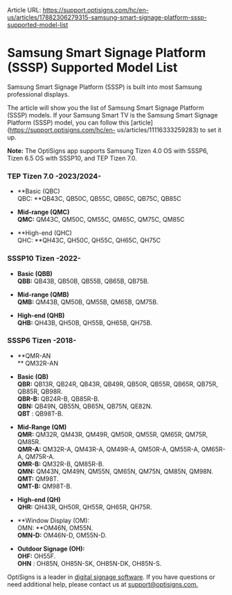Article URL: https://support.optisigns.com/hc/en-us/articles/17882306279315-samsung-smart-signage-platform-sssp-supported-model-list

# Samsung Smart Signage Platform (SSSP) Supported Model List

Samsung Smart Signage Platform (SSSP) is built into most Samsung professional
displays.

The article will show you the list of Samsung Smart Signage Platform (SSSP)
models. If your Samsung Smart TV is the Samsung Smart Signage Platform (SSSP)
model, you can follow this [article](https://support.optisigns.com/hc/en-
us/articles/11116333259283) to set it up.  
  
**Note:** The OptiSigns app supports Samsung Tizen 4.0 OS with SSSP6, Tizen
6.5 OS with SSSP10, and TEP Tizen 7.0.

### TEP Tizen 7.0 -2023/2024-

  * **Basic (QBC)  
QBC: **QB43C, QB50C, QB55C, QB65C, QB75C, QB85C

  * **Mid-range (QMC)**  
**QMC:** QM43C, QM50C, QM55C, QM65C, QM75C, QM85C

  * **High-end (QHC)  
QHC: **QH43C, QH50C, QH55C, QH65C, QH75C

### SSSP10 Tizen -2022-

  * **Basic (QBB)**  
**QBB:** QB43B, QB50B, QB55B, QB65B, QB75B.

  * **Mid-range (QMB)**  
**QMB:** QM43B, QM50B, QM55B, QM65B, QM75B.

  * **High-end (QHB)**  
**QHB:** QH43B, QH50B, QH55B, QH65B, QH75B.

### SSSP6 Tizen -2018-

  * **QMR-AN  
** QM32R-AN

  * **Basic (QB)  
QBR:** QB13R, QB24R, QB43R, QB49R, QB50R, QB55R, QB65R, QB75R, QB85R, QB98R.  
**QBR-B:** QB24R-B, QB85R-B.  
**QBN:** QB49N, QB55N, QB65N, QB75N, QE82N.  
**QBT** : QB98T-B.

  * **Mid-Range (QM)  
QMR:** QM32R, QM43R, QM49R, QM50R, QM55R, QM65R, QM75R, QM85R.  
**QMR-A:** QM32R-A, QM43R-A, QM49R-A, QM50R-A, QM55R-A, QM65R-A, QM75R-A.  
**QMR-B:** QM32R-B, QM85R-B.  
**QMN:** QM43N, QM49N, QM55N, QM65N, QM75N, QM85N, QM98N.  
**QMT:** QM98T.  
**QMT-B:** QM98T-B.

  * **High-end (QH)**  
**QHR:** QH43R, QH50R, QH55R, QH65R, QH75R.

  * **Window Display (OM):  
OMN: **OM46N, OM55N.  
**OMN-D:** OM46N-D, OM55N-D.

  * **Outdoor Signage (OH):  
OHF:** OH55F.  
**OHN** : OH85N, OH85N-SK, OH85N-DK, OH85N-S.

OptiSigns is a leader in [digital signage
software](https://www.optisigns.com/). If you have questions or need
additional help, please contact us at
[support@optisigns.com.](mailto:support@optisigns.com)

